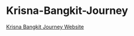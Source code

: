 # Krisna-Bangkit-Journey
[Krisna Bangkit Journey Website](https://krisnamughni24.github.io/Krisna-Bangkit-Journey/)
